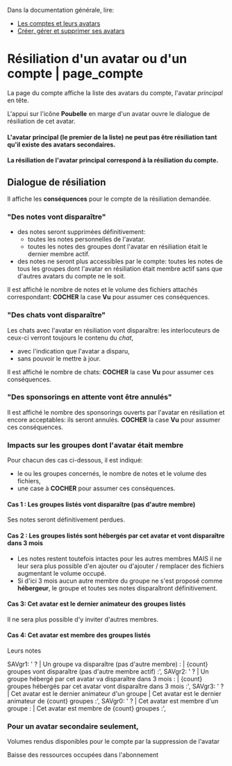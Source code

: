 Dans la documentation générale, lire:
- <a href="$$/appli/comptes.html" target="_blank">Les comptes et leurs avatars</a>
- <a href="$$/appli/avatars.html" target="_blank">Créer, gérer et supprimer ses avatars</a>

# Résiliation d'un avatar ou d'un compte | page_compte
La page du compte affiche la liste des avatars du compte, l'avatar _principal_ en tête.

L'appui sur l'icône **Poubelle** en marge d'un avatar ouvre le dialogue de résiliation de cet avatar.

#### L'avatar principal (le premier de la liste) ne peut pas être résiliation tant qu'il existe des avatars secondaires.

#### La résiliation de l'avatar principal correspond à la résiliation du compte.

## Dialogue de résiliation
Il affiche les **conséquences** pour le compte de la résiliation demandée.

### "Des notes vont disparaître"
- des notes seront supprimées définitivement: 
  - toutes les notes personnelles de l'avatar.
  - toutes les notes des groupes dont l'avatar en résiliation était le dernier membre actif.
- des notes ne seront plus accessibles par le compte: toutes les notes de tous les groupes dont l'avatar en résiliation était membre actif sans que d'autres avatars du compte ne le soit.

Il est affiché le nombre de notes et le volume des fichiers attachés correspondant: **COCHER** la case **Vu** pour assumer ces conséquences.

### "Des chats vont disparaître"
Les chats avec l'avatar en résiliation vont disparaître: les interlocuteurs de ceux-ci verront toujours le contenu du _chat_,
- avec l'indication que l'avatar a disparu,
- sans pouvoir le mettre à jour.

Il est affiché le nombre de chats: **COCHER** la case **Vu** pour assumer ces conséquences.

### "Des sponsorings en attente vont être annulés"
Il est affiché le nombre des sponsorings ouverts par l'avatar en résiliation et encore acceptables: ils seront annulés. **COCHER** la case **Vu** pour assumer ces conséquences.

### Impacts sur les groupes dont l'avatar était membre
Pour chacun des cas ci-dessous, il est indiqué:
- le ou les groupes concernés, le nombre de notes et le volume des fichiers,
- une case à **COCHER** pour assumer ces conséquences.

#### Cas 1 : Les groupes listés vont disparaître (pas d'autre membre)
Ses notes seront définitivement perdues.

#### Cas 2 : Les groupes listés sont hébergés par cet avatar et vont disparaître dans 3 mois
- Les notes restent toutefois intactes pour les autres membres MAIS il ne leur sera plus possible d'en ajouter ou d'ajouter  / remplacer des fichiers augmentant le volume occupé.
- Si d'ici 3 mois aucun autre membre du groupe ne s'est proposé comme **hébergeur**, le groupe et toutes ses notes disparaîtront définitivement.

#### Cas 3: Cet avatar est le dernier animateur des groupes listés
Il ne sera plus possible d'y inviter d'autres membres.

#### Cas 4: Cet avatar est membre des groupes listés
Leurs notes 

  SAVgr1: ' ? | Un groupe va disparaître (pas d\'autre membre) : | {count} groupes vont disparaître (pas d\'autre membre actif) :',
  SAVgr2: ' ? | Un groupe hébergé par cet avatar va disparaître dans 3 mois : | {count} groupes hébergés par cet avatar vont disparaître dans 3 mois :',
  SAVgr3: ' ? | Cet avatar est le dernier animateur d\'un groupe | Cet avatar est le dernier animateur de {count} groupes :',
  SAVgr0: ' ? | Cet avatar est membre d\'un groupe : | Cet avatar est membre de {count} groupes :',



### Pour un avatar secondaire seulement,

Volumes rendus disponibles pour le compte par la suppression de l'avatar 

Baisse des ressources occupées dans l'abonnement
